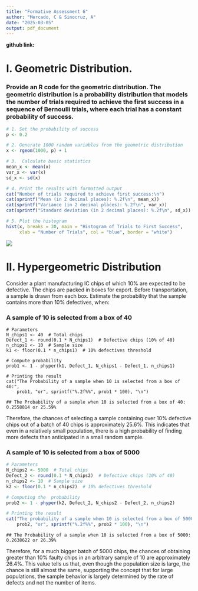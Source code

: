 ```yaml
---
title: "Formative Assessment 6"
author: "Mercado, C & Sinocruz, A"
date: "2025-03-05"
output: pdf_document
---
```


**github link:**

# I. Geometric Distribution.

### Provide an R code for the geometric distribution. The geometric distribution is a probability distribution that models the number of trials required to achieve the first success in a sequence of Bernoulli trials, where each trial has a constant probability of success.

``` r
# 1. Set the probability of success
p <- 0.2

# 2. Generate 1000 random variables from the geometric distribution
x <- rgeom(1000, p) + 1

# 3.  Calculate basic statistics
mean_x <- mean(x)
var_x <- var(x)
sd_x <- sd(x)

# 4. Print the results with formatted output
cat("Number of trials required to achieve first success:\n")
cat(sprintf("Mean (in 2 decimal places): %.2f\n", mean_x))
cat(sprintf("Variance (in 2 decimal places): %.2f\n", var_x))
cat(sprintf("Standard deviation (in 2 decimal places): %.2f\n", sd_x))

# 5. Plot the histogram
hist(x, breaks = 30, main = "Histogram of Trials to First Success",
     xlab = "Number of Trials", col = "blue", border = "white")
```

![](images/fa6_hist.png)

# II. Hypergeometric Distribution

Consider a plant manufacturing IC chips of which 10% are expected to be defective. The chips are packed in boxes for export. Before transportation, a sample is drawn from each box. Estimate the probability that the sample contains more than 10% defectives, when:

### A sample of 10 is selected from a box of 40

```{r}
# Parameters
N_chips1 <- 40  # Total chips
Defect_1 <- round(0.1 * N_chips1)  # Defective chips (10% of 40)
n_chips1 <- 10  # Sample size
k1 <- floor(0.1 * n_chips1)  # 10% defectives threshold

# Compute probability
prob1 <- 1 - phyper(k1, Defect_1, N_chips1 - Defect_1, n_chips1)
```

```{r}
# Printing the result
cat("The Probability of a sample when 10 is selected from a box of 40:", 
    prob1, "or", sprintf("%.2f%%", prob1 * 100), "\n")
```

```         
## The Probability of a sample when 10 is selected from a box of 40: 0.2558814 or 25.59% 
```

Therefore, the chances of selecting a sample containing over 10% defective chips out of a batch of 40 chips is approximately 25.6%. This indicates that even in a relatively small population, there is a high probability of finding more defects than anticipated in a small random sample.

### A sample of 10 is selected from a box of 5000

```r
# Parameters
N_chips2 <- 5000  # Total chips
Defect_2 <- round(0.1 * N_chips2)  # Defective chips (10% of 40)
n_chips2 <- 10  # Sample size
k2 <- floor(0.1 * n_chips2)  # 10% defectives threshold

# Computing the  probability
prob2 <- 1 - phyper(k2, Defect_2, N_chips2 - Defect_2, n_chips2)

# Printing the result
cat("The probability of a sample when 10 is selected from a box of 5000:", 
    prob2, "or", sprintf("%.2f%%", prob2 * 100), "\n")
```

```         
## The Probability of a sample when 10 is selected from a box of 5000: 0.2638622 or 26.39% 
```

Therefore, for a much bigger batch of 5000 chips, the chances of obtaining greater than 10% faulty chips in an arbitrary sample of 10 are approximately 26.4%. This value tells us that, even though the population size is large, the chance is still almost the same, supporting the concept that for large populations, the sample behavior is largely determined by the rate of defects and not the number of items.
